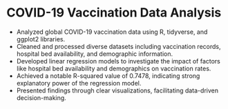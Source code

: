# COVID-19 Vaccination Data Analysis
- Analyzed global COVID-19 vaccination data using R, tidyverse, and ggplot2 libraries.
- Cleaned and processed diverse datasets including vaccination records, hospital bed availability, and demographic
information.
- Developed linear regression models to investigate the impact of factors like hospital bed availability and
demographics on vaccination rates.
- Achieved a notable R-squared value of 0.7478, indicating strong explanatory power of the regression model.
- Presented findings through clear visualizations, facilitating data-driven decision-making.

